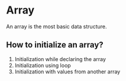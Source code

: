 # Array
An array is the most basic data structure.
## How to initialize an array?
1. Initialization while declaring the array
2. Initialization using loop
3. Initialization with values from another array
